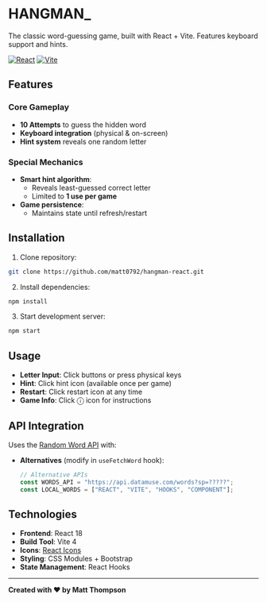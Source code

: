 # HANGMAN_ 

The classic word-guessing game, built with React + Vite. Features keyboard support and hints.

[![React](https://img.shields.io/badge/React-18.2-%2361DAFB?logo=react)](https://react.dev/)
[![Vite](https://img.shields.io/badge/Vite-4.4-%646CFF?logo=vite)](https://vitejs.dev/)

## Features

### Core Gameplay
- **10 Attempts** to guess the hidden word
- **Keyboard integration** (physical & on-screen)
- **Hint system** reveals one random letter

### Special Mechanics
- **Smart hint algorithm**:
  - Reveals least-guessed correct letter
  - Limited to **1 use per game**
- **Game persistence**:
  - Maintains state until refresh/restart

## Installation

1. Clone repository:
```bash
git clone https://github.com/matt0792/hangman-react.git
```

2. Install dependencies:
```bash
npm install
```

3. Start development server:
```bash
npm start
```

## Usage
- **Letter Input**: Click buttons or press physical keys
- **Hint**: Click hint icon (available once per game)
- **Restart**: Click restart icon at any time
- **Game Info**: Click ⓘ icon for instructions

## API Integration
Uses the [Random Word API](https://random-word-api.herokuapp.com/home) with:
- **Alternatives** (modify in `useFetchWord` hook):
  ```javascript
  // Alternative APIs
  const WORDS_API = "https://api.datamuse.com/words?sp=?????";
  const LOCAL_WORDS = ["REACT", "VITE", "HOOKS", "COMPONENT"];
  ```

## Technologies
- **Frontend**: React 18
- **Build Tool**: Vite 4
- **Icons**: [React Icons](https://react-icons.github.io/react-icons/)
- **Styling**: CSS Modules + Bootstrap
- **State Management**: React Hooks

---

**Created with ♥ by Matt Thompson**  